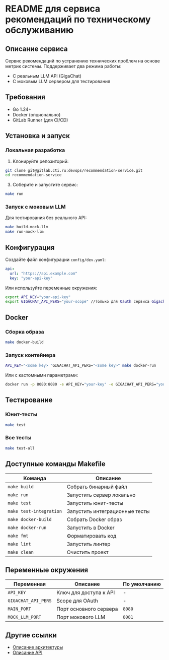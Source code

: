 # README для сервиса рекомендаций по техническому обслуживанию

## Описание сервиса

Сервис рекомендаций по устранению технических проблем на основе метрик системы. Поддерживает два режима работы:
- С реальным LLM API (GigaChat)
- С моковым LLM сервером для тестирования

## Требования

- Go 1.24+
- Docker (опционально)
- GitLab Runner (для CI/CD)

## Установка и запуск

### Локальная разработка

1. Клонируйте репозиторий:
```bash
git clone git@gitlab.cti.ru:devops/recommendation-service.git
cd recommendation-service
```


3. Соберите и запустите сервис:
```bash
make run
```

### Запуск с моковым LLM

Для тестирования без реального API:
```bash
make build-mock-llm
make run-mock-llm
```

## Конфигурация

Создайте файл конфигурации `config/dev.yaml`:
```yaml
api:
  url: "https://api.example.com"
  key: "your-api-key"
```

Или используйте переменные окружения:
```bash
export API_KEY="your-api-key"
export GIGACHAT_API_PERS="your-scope" //только для Oauth сервиса Gigachat
```

## Docker

### Сборка образа
```bash
make docker-build
```

### Запуск контейнера
```bash
API_KEY="<some key> "GIGACHAT_API_PERS="<some key>" make docker-run
```

Или с кастомными параметрами:
```bash
docker run -p 8080:8080 -e API_KEY="your-key" -e GIGACHAT_API_PERS="your-scope" recommendation-service:latest
```

## Тестирование

### Юнит-тесты
```bash
make test
```

### Все тесты
```bash
make test-all
```

## Доступные команды Makefile

| Команда              | Описание                                      |
|----------------------|-----------------------------------------------|
| `make build`         | Собрать бинарный файл                         |
| `make run`           | Запустить сервер локально                     |
| `make test`          | Запустить юнит-тесты                          |
| `make test-integration` | Запустить интеграционные тесты              |
| `make docker-build`  | Собрать Docker образ                          |
| `make docker-run`    | Запустить в Docker                            |
| `make fmt`           | Форматировать код                             |
| `make lint`          | Запустить линтер                              |
| `make clean`         | Очистить проект                               |

## Переменные окружения

| Переменная           | Описание                     | По умолчанию      |
|----------------------|-----------------------------|-------------------|
| `API_KEY`            | Ключ для доступа к API       | -                 |
| `GIGACHAT_API_PERS`  | Scope для OAuth              | -                 |
| `MAIN_PORT`          | Порт основного сервера       | `8080`            |
| `MOCK_LLM_PORT`      | Порт мокового LLM            | `8081`            |


## Другие ссылки
- [Описание архитектуры](docs/arch.md)
- [Описание API](docs/api.md)
